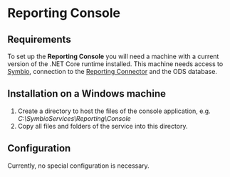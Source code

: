 # Reporting Console 

## Requirements

To set up the **Reporting Console** you will need a machine with a current version of the .NET Core runtime installed. This machine needs access to [Symbio](config-symbio.md), connection to the [Reporting Connector](reporting-connector.md) and the ODS database.

## Installation on a Windows machine

1. Create a directory to host the files of the console application, e.g. _C:\SymbioServices\Reporting\Console_
2. Copy all files and folders of the service into this directory.

## Configuration

Currently, no special configuration is necessary.